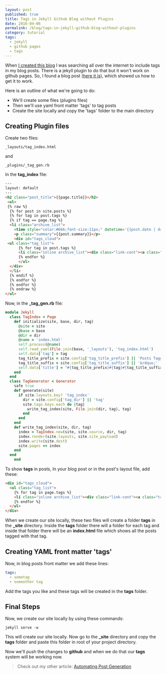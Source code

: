 ```yaml
---
layout: post
published: true
title: Tags in Jekyll Github Blog without Plugins
date: 2016-04-06
permalink: /blog/tags-in-jekyll-github-blog-without-plugins
category: tutorial
tags:
  - jekyll
  - github pages
  - tags
---
```


When [I created this blog](http://raviikmr.github.io/blog/my-website-launched) I was searching all over the internet to include tags in my blog posts. There is a jekyll plugin to do that but it won't work on github pages. So, I found a blog post ([here it is](http://charliepark.org/tags-in-jekyll)), which showed us how to get it to work.

Here is an outline of what we're going to do:

- We'll create some files (plugins files)
- Then we'll use yaml front matter 'tags' to tag posts
- Create the site locally and copy the 'tags' folder to the main directory

## Creating Plugin files

Create two files:

```
_layouts/tag_index.html
```
and

```
_plugins/_tag_gen.rb
```
In the **tag_index** file:

```html
---
layout: default
---
<h2 class="post_title">{{page.title}}</h2>
 <ul>
 {% raw %}
  {% for post in site.posts %}
  {% for tag in post.tags %}
  {% if tag == page.tag %}
  <li class="archive_list">
    <time style="color:#666;font-size:11px;" datetime='{{post.date | date: "%Y-%m-%d"}}'>{{post.date | date: "%m/%d/%y"}}</time> <a class="archive_list_article_link" href='{{post.url}}'>{{post.title}}</a>
    <p class="summary">{{post.summary}}</p>
    <div id="tags_cloud">
 <ul class="tag_list">
      {% for tag in post.tags %}
      <li class="inline archive_list"><div class="link-cont"><a class="tag_list_link" href="/tag/{{ tag }}">{{ tag }}</a></div></li>
      {% endfor %}
      </ul>
  </div>
  </li>
  {% endif %}
  {% endfor %}
  {% endfor %}
  {% endraw %}
</ul>
```

Now, in the **_tag_gen.rb** file:

```ruby
module Jekyll
  class TagIndex < Page
    def initialize(site, base, dir, tag)
      @site = site
      @base = base
      @dir = dir
      @name = 'index.html'
      self.process(@name)
      self.read_yaml(File.join(base, '_layouts'), 'tag_index.html')
      self.data['tag'] = tag
      tag_title_prefix = site.config['tag_title_prefix'] || 'Posts Tagged with &ldquo;'
      tag_title_suffix = site.config['tag_title_suffix'] || '&rdquo;'
      self.data['title'] = "#{tag_title_prefix}#{tag}#{tag_title_suffix}"
    end
  end
  class TagGenerator < Generator
    safe true
    def generate(site)
      if site.layouts.key? 'tag_index'
        dir = site.config['tag_dir'] || 'tag'
        site.tags.keys.each do |tag|
          write_tag_index(site, File.join(dir, tag), tag)
        end
      end
    end
    def write_tag_index(site, dir, tag)
      index = TagIndex.new(site, site.source, dir, tag)
      index.render(site.layouts, site.site_payload)
      index.write(site.dest)
      site.pages << index
    end
  end
  	end	
```

To show **tags** in posts, In your blog post or in the post's layout file, add these:

```html
<div id="tags_cloud">
  <ul class="tag_list">
    {% for tag in page.tags %}
    <li class="inline archive_list"><div class="link-cont"><a class="tag_list_link" href="/tag/{{ tag }}">{{ tag }}</a></div></li>
    {% endfor %}
  </ul>
</div>
```


When we create our site locally, these two files will create a folder **tags** in the **_site** directory. Inside the **tags** folder there will a folder for each tag and inside that folder there will be an **index.html** file which shows all the posts tagged with that tag.

## Creating YAML front matter 'tags'

Now, in blog posts front matter we add these lines:

```yaml
tags:
  - sometag
  - someother tag
```

Add the tags you like and these tags will be created in the **tags** folder.

## Final Steps

Now, we create our site locally by using these commands:

```
jekyll serve -w
```

This will create our site locally. Now go to the **_site** directory and copy the **tags** folder and paste this folder in root of your project directory.

Now we'll push the changes to **github** and when we do that our **tags** system will be working now.

> Check out my other article: [Automating Post Generation]({{site.url}}/blog/automating-post-generation-with-python)
